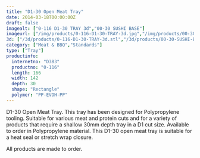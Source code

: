 ```yaml
---
title: "D1-30 Open Meat Tray"
date: 2014-03-18T00:00:00Z
draft: false
imagealt: ["0-116 D1-30 TRAY 3d","00-30 SUSHI BASE"]
imageurl: ["/img/products/0-116-D1-30-TRAY-3d.jpg","/img/products/00-30-SUSHI-BASE2.jpg"]
3d: ["/3d/products/0-116-D1-30-TRAY-3d.stl","/3d/products/00-30-SUSHI-BASE1.stl"]
category: ["Meat & BBQ","Standards"]
type: ["Tray"]
productinfo:
  internetno: "D383"
  productno: "0-116"
  length: 166
  width: 142
  depth: 30
  shape: "Rectangle"
  polymer: "PP-EVOH-PP"
---
```

D1-30 Open Meat Tray. This tray has been designed for Polypropylene tooling. Suitable for various meat and protein cuts and for a variety of products that require a shallow 30mm depth tray in a D1 cut size. Available to order in Polypropylene material. This D1-30 open meat tray is suitable for a heat seal or stretch wrap closure.

All products are made to order.
